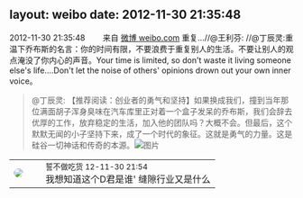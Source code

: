 layout: weibo
date: 2012-11-30 21:35:48
---
<meta name="referrer" content="no-referrer" />

2012-11-30 21:35:48  &nbsp;&nbsp;&nbsp;&nbsp;&nbsp;&nbsp; 来自 <a href="http://weibo.com/" rel="nofollow">微博 weibo.com</a>
重复...//@王利芬: //@丁辰灵:重温下乔布斯的名言：你的时间有限，不要浪费于重复别人的生活。不要让别人的观点淹没了你内心的声音。Your time is limited, so don't waste it living someone else's life.…Don't let the noise of others' opinions drown out your own inner voice。
>  @丁辰灵: 【推荐阅读：创业者的勇气和坚持】如果换成我们，撞到当年那位满面胡子浑身臭味在汽车库里正对着一个盒子发呆的乔布斯，我们会辞去优厚的工作，放弃稳定的生活，加入他的团队吗？大概不会。但最后，这个默默无闻的小子坚持下来，成了一个时代的象征。这就是勇气的力量。这是硅谷一切神话和传奇的本源。 ​​​
>  ![图片](https://ww4.sinaimg.cn/large/665b4656jw1dzaogh18i4j.jpg)

<table style="width: 100%;">
  <tr>
    <td style="width: 40px;"><img style="border-radius:50%" src="https://tva1.sinaimg.cn/crop.0.0.640.640.50/86f7338fjw8edkav0whx0j20hs0hswfv.jpg?KID=imgbed,tva&Expires=1624465829&ssig=fOQMzJnudL"></td>
    <td colspan="2"><small>誓不做吃货 12-11-30 21:54</small><br/>我想知道这个D君是谁' 缝隙行业又是什么</td>
  </tr>
</table>
